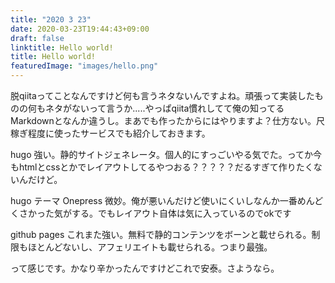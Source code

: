 ```yaml
---
title: "2020 3 23"
date: 2020-03-23T19:44:43+09:00
draft: false
linktitle: Hello world!
title: Hello world!
featuredImage: "images/hello.png"
---
```


脱qiitaってことなんですけど何も言うネタないんですよね。頑張って実装したものの何もネタがないって言うか.....やっぱqiita慣れしてて俺の知ってるMarkdownとなんか違うし。まあでも作ったからにはやりますよ？仕方ない。尺稼ぎ程度に使ったサービスでも紹介しておきます。  
  
hugo 強い。静的サイトジェネレータ。個人的にすっごいやる気でた。ってか今もhtmlとcssとかでレイアウトしてるやつおる？？？？？だるすぎて作りたくないんだけど。  
  
hugo テーマ Onepress 微妙。俺が悪いんだけど使いにくいしなんか一番めんどくさかった気がする。でもレイアウト自体は気に入っているのでokです  
  
github pages これまた強い。無料で静的コンテンツをボーンと載せられる。制限もほとんどないし、アフェリエイトも載せられる。つまり最強。  
  
って感じです。かなり辛かったんですけどこれで安泰。さようなら。  